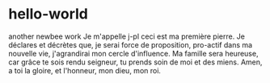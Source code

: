 # hello-world
another newbee work
Je m'appelle j-pl ceci est ma première pierre. Je déclares et décrètes que, je serai force de proposition, pro-actif dans ma nouvelle vie, j'agrandirai mon cercle d'influence. Ma famille sera heureuse, car grâce te sois rendu seigneur, tu prends soin de moi et des miens. Amen, a toi la gloire, et l'honneur, mon dieu, mon roi.
